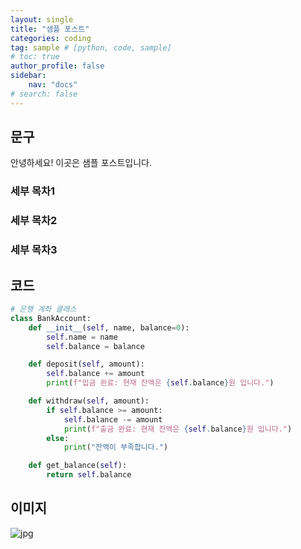 ```yaml
---
layout: single
title: "샘플 포스트"
categories: coding
tag: sample # [python, code, sample]
# toc: true
author_profile: false
sidebar:
    nav: "docs"
# search: false
---
```


## 문구
안녕하세요! 이곳은 샘플 포스트입니다.
### 세부 목차1
### 세부 목차2

### 세부 목차3



## 코드
```python
# 은행 계좌 클래스
class BankAccount:
    def __init__(self, name, balance=0):
        self.name = name
        self.balance = balance

    def deposit(self, amount):
        self.balance += amount
        print(f"입금 완료: 현재 잔액은 {self.balance}원 입니다.")

    def withdraw(self, amount):
        if self.balance >= amount:
            self.balance -= amount
            print(f"출금 완료: 현재 잔액은 {self.balance}원 입니다.")
        else:
            print("잔액이 부족합니다.")

    def get_balance(self):
        return self.balance
```



## 이미지

![jpg](../../images/2024-05-08-1/jpg.jpg)
